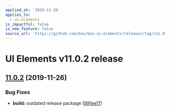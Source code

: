 ```yaml
---
applied_at: '2019-11-26'
applies_to:
  - ui-elements
is_impactful: false
is_new_feature: false
source_url: 'https://github.com/box/box-ui-elements/releases/tag/v11.0.2'
---
```


# UI Elements v11.0.2 release

## [11.0.2]([v11.0.1...v11.0.2](https://github.com/box/box-ui-elements/compare/v11.0.1...v11.0.2)) (2019-11-26)


### Bug Fixes

* **build:** outdated release package ([991ee17](https://github.com/box/box-ui-elements/commit[991ee17](https://github.com/box/box-ui-elements/commit/991ee17)))



